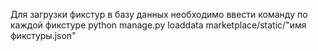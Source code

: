 Для загрузки фикстур в базу данных необходимо ввести команду по каждой фикстуре python manage.py loaddata marketplace/static/"имя фикстуры.json"
